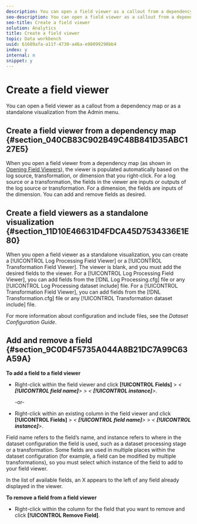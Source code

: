 ```yaml
---
description: You can open a field viewer as a callout from a dependency map or as a standalone visualization from the Admin menu.
seo-description: You can open a field viewer as a callout from a dependency map or as a standalone visualization from the Admin menu.
seo-title: Create a field viewer
solution: Analytics
title: Create a field viewer
topic: Data workbench
uuid: 61689afa-a11f-4730-a46a-e98099290bb4
index: y
internal: n
snippet: y
---
```


# Create a field viewer

You can open a field viewer as a callout from a dependency map or as a standalone visualization from the Admin menu.

## Create a field viewer from a dependency map {#section_040CB83C902B49C48B841D35ABC127E5}

When you open a field viewer from a dependency map (as shown in [Opening Field Viewers](../../../../data-workbench-client/c-admin-intrf/c-dataset-mgrs/c-dep-maps/c-opn-field-vwrs.md#concept_0F0738AC50804A33818487222C337C27)), the viewer is populated automatically based on the log source, transformation, or dimension that you right-click. For a log source or a transformation, the fields in the viewer are inputs or outputs of the log source or transformation. For a dimension, the fields are inputs of the dimension. You can add and remove fields as desired.

## Create a field viewers as a standalone visualization {#section_11D10E46631D4FDCA45D7534336E1E80}

When you open a field viewer as a standalone visualization, you can create a [!UICONTROL Log Processing Field Viewer] or a [!UICONTROL Transformation Field Viewer]. The viewer is blank, and you must add the desired fields to the viewer. For a [!UICONTROL Log Processing Field Viewer], you can add fields from the [!DNL Log Processing.cfg] file or any [!UICONTROL Log Processing dataset include] file. For a [!UICONTROL Transformation Field Viewer], you can add fields from the [!DNL Transformation.cfg] file or any [!UICONTROL Transformation dataset include] file.

For more information about configuration and include files, see the *Dataset Configuration Guide*.

## Add and remove a field {#section_9C0D4F5735A044A8B21DC7A99C63A59A}

**To add a field to a field viewer**

* Right-click within the field viewer and click **[!UICONTROL Fields]** > *< **[!UICONTROL field name]**>* > *< **[!UICONTROL instance]**>*.

  -or- 

* Right-click within an existing column in the field viewer and click **[!UICONTROL Fields]** > *< **[!UICONTROL field name]**>* > *< **[!UICONTROL instance]**>*.

Field name refers to the field’s name, and instance refers to where in the dataset configuration the field is used, such as a dataset processing stage or a transformation. Some fields are used in multiple places within the dataset configuration (for example, a field can be modified by multiple transformations), so you must select which instance of the field to add to your field viewer.

In the list of available fields, an X appears to the left of any field already displayed in the viewer.

**To remove a field from a field viewer**

* Right-click within the column for the field that you want to remove and click **[!UICONTROL Remove Field]**.

